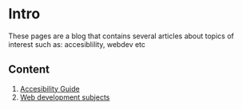 # Intro

These pages are a blog that contains several articles about topics of interest such as:
accesiblility, webdev etc

## Content
1. [Accesibility Guide](/accessibility/index.md) 
2. [Web development subjects](/webdev.md)

